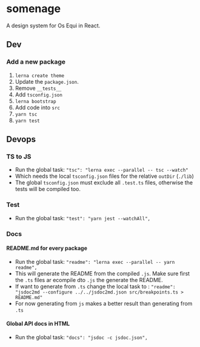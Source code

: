 # somenage

A design system for Os Equi in React.

## Dev

### Add a new package

1. `lerna create theme`
2. Update the `package.json`.
3. Remove `__tests__`
4. Add `tsconfig.json`
5. `lerna bootstrap`
6. Add code into `src`
7. `yarn tsc`
8. `yarn test`

## Devops

### TS to JS

- Run the global task: `"tsc": "lerna exec --parallel -- tsc --watch"`
- Which needs the local `tsconfig.json` files for the relative `outDir` (`./lib`)
- The global `tsconfig.json` must exclude all `.test.ts` files, otherwise the tests will be compiled too.

### Test

- Run the global task: `"test": "yarn jest --watchAll",`

### Docs

#### README.md for every package

- Run the global task: `"readme": "lerna exec --parallel -- yarn readme",`
- This will generate the README from the compiled `.js`. Make sure first the `.ts` files ar ecompile dto `.js` the generate the README.
- If want to generate from `.ts` change the local task to : `"readme": "jsdoc2md --configure ../../jsdoc2md.json src/breakpoints.ts > README.md"`
- For now generating from `js` makes a better result than generating from `.ts`

#### Global API docs in HTML

- Run the global task: `"docs": "jsdoc -c jsdoc.json",`
